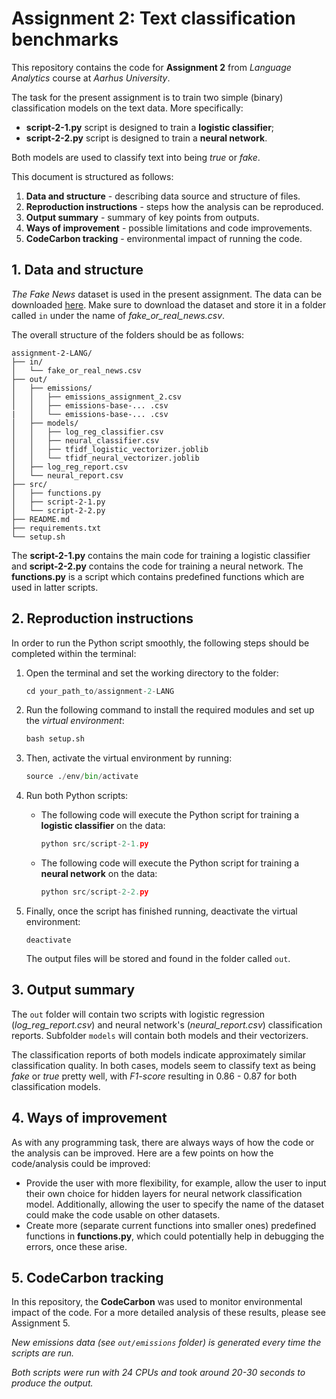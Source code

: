 # Assignment 2: Text classification benchmarks

This repository contains the code for **Assignment 2** from *Language Analytics* course at *Aarhus University*.

The task for the present assignment is to train two simple (binary) classification models on the text data.
More specifically:
- **script-2-1.py** script is designed to train a **logistic classifier**;
- **script-2-2.py** script is designed to train a **neural network**.

Both models are used to classify text into being *true* or *fake*.

This document is structured as follows:

1. **Data and structure** - describing data source and structure of files.
2. **Reproduction instructions** - steps how the analysis can be reproduced.
3. **Output summary** - summary of key points from outputs.
4. **Ways of improvement** - possible limitations and code improvements.
5. **CodeCarbon tracking** - environmental impact of running the code.

## 1. Data and structure

*The Fake News* dataset is used in the present assignment. The data can be downloaded [here](https://www.kaggle.com/datasets/jillanisofttech/fake-or-real-news). Make sure to download the dataset and store it in a folder called ```in``` under the name of *fake_or_real_news.csv*.

The overall structure of the folders should be as follows:

```
assignment-2-LANG/
├── in/
│   └── fake_or_real_news.csv
├── out/
│   ├── emissions/
│   │   ├── emissions_assignment_2.csv
│   │   ├── emissions-base-... .csv
|   │   └── emissions-base-... .csv
│   ├── models/
│   │   ├── log_reg_classifier.csv
│   │   ├── neural_classifier.csv
│   │   ├── tfidf_logistic_vectorizer.joblib
│   │   └── tfidf_neural_vectorizer.joblib
│   ├── log_reg_report.csv
│   └── neural_report.csv
├── src/
│   ├── functions.py
│   ├── script-2-1.py
│   └── script-2-2.py
├── README.md
├── requirements.txt
└── setup.sh
```
The **script-2-1.py** contains the main code for training a logistic classifier and **script-2-2.py** contains the code for training a neural network. The **functions.py** is a script which contains predefined functions which are used in latter scripts.

## 2. Reproduction instructions

In order to run the Python script smoothly, the following steps should be completed within the terminal:

1. Open the terminal and set the working directory to the folder:

    ```python
    cd your_path_to/assignment-2-LANG
    ```
2. Run the following command to install the required modules and set up the *virtual environment*:

    ```python
    bash setup.sh
    ```
3. Then, activate the virtual environment by running:

    ```python
    source ./env/bin/activate
    ```

4. Run both Python scripts:

    - The following code will execute the Python script for training a **logistic classifier** on the data:
 
        ```python
        python src/script-2-1.py
        ```

    - The following code will execute the Python script for training a **neural network** on the data:


        ```python
        python src/script-2-2.py
        ```

5. Finally, once the script has finished running, deactivate the virtual environment: 

    ```
    deactivate
    ```
    The output files will be stored and found in the folder called ```out```.

## 3. Output summary

The ```out``` folder will contain two scripts with logistic regression (*log_reg_report.csv*) and neural network's (*neural_report.csv*) classification reports. Subfolder ```models``` will contain both models and their vectorizers.

The classification reports of both models indicate approximately similar classification quality. In both cases, models seem to classify text as being *fake* or *true* pretty well, with *F1-score* resulting in 0.86 - 0.87 for both classification models.


## 4. Ways of improvement

As with any programming task, there are always ways of how the code or the analysis can be improved. Here are a few points on how the code/analysis could be improved:

- Provide the user with more flexibility, for example, allow the user to input their own choice for hidden layers for neural network classification model. Additionally, allowing the user to specify the name of the dataset could make the code usable on other datasets. 
- Create more (separate current functions into smaller ones) predefined functions in **functions.py**, which could potentially help in debugging the errors, once these arise.


## 5. CodeCarbon tracking

In this repository, the **CodeCarbon** was used to monitor environmental impact of the code.
For a more detailed analysis of these results, please see Assignment 5.

*New emissions data (see ```out/emissions``` folder) is generated every time the scripts are run.*

*Both scripts were run with 24 CPUs and took around 20-30 seconds to produce the output.*
